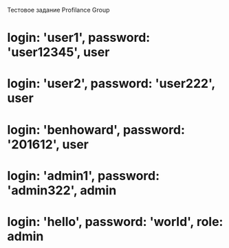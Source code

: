 Тестовое задание Profilance Group

# login: 'user1', password: 'user12345', user

# login: 'user2', password: 'user222', user

# login: 'benhoward', password: '201612', user

# login: 'admin1', password: 'admin322', admin

# login: 'hello', password: 'world', role: admin
